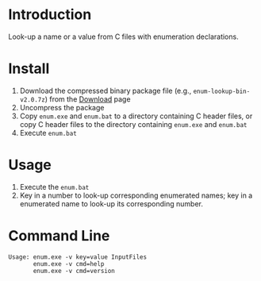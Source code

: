 # Introduction #

Look-up a name or a value from C files with enumeration declarations.


# Install #

1. Download the compressed binary package file (e.g., `enum-lookup-bin-v2.0.7z`) from
   the [Download](https://bitbucket.org/YorkJong/enum-lookup/downloads) page
2. Uncompress the package
3. Copy `enum.exe` and `enum.bat` to a directory containing C header files, or
   copy C header files to the directory containing `enum.exe` and `enum.bat`
4. Execute `enum.bat`


# Usage #

1. Execute the `enum.bat`
2. Key in a number to look-up corresponding enumerated names; 
   key in a enumerated name to look-up its corresponding number. 


# Command Line #

```
Usage: enum.exe -v key=value InputFiles
       enum.exe -v cmd=help
       enum.exe -v cmd=version
```